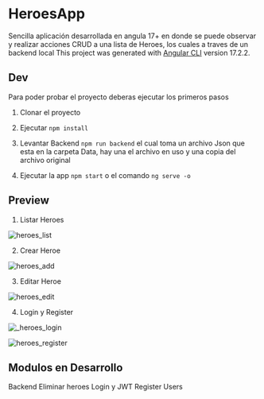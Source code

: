 # HeroesApp

Sencilla aplicación desarrollada en angula 17+ en donde se puede observar y realizar acciones CRUD a una lista de Heroes, los cuales a traves de un backend local
This project was generated with [Angular CLI](https://github.com/angular/angular-cli) version 17.2.2.


## Dev
Para poder probar el proyecto deberas ejecutar los primeros pasos


1. Clonar el proyecto

2. Ejecutar ``` npm install ```

3. Levantar Backend  ``` npm run backend ``` el cual toma un archivo Json que esta en la carpeta Data, hay una el archivo en uso y una copia del archivo original

4. Ejecutar la app ``` npm start ``` o el comando ``` ng serve -o ```

## Preview



1. Listar Heroes

![heroes_list](https://github.com/user-attachments/assets/c71b2ccf-c3e1-4610-bd48-2440cb2507a0)

2. Crear Heroe

![heroes_add](https://github.com/user-attachments/assets/50d93e6b-b1e6-4656-9d08-1ed2733573a6)

3. Editar Heroe

![heroes_edit](https://github.com/user-attachments/assets/3e238e3c-0532-4389-8281-4c6d2eb5c875)

4. Login y Register


![_heroes_login](https://github.com/user-attachments/assets/d761bb4b-4692-4499-9e35-52d2601d8908)

![heroes_register](https://github.com/user-attachments/assets/bff53ce5-4ea8-403f-b6c8-e8c75ebd8528)


## Modulos en Desarrollo

Backend
Eliminar heroes
Login y JWT
Register Users
